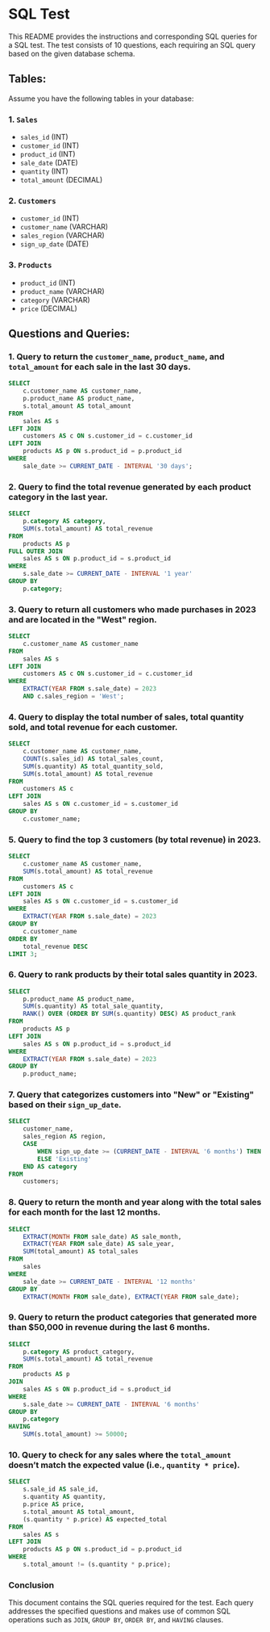 # SQL Test

This README provides the instructions and corresponding SQL queries for a SQL test. The test consists of 10 questions, each requiring an SQL query based on the given database schema.

## Tables:

Assume you have the following tables in your database:

### 1. `Sales`
- `sales_id` (INT)
- `customer_id` (INT)
- `product_id` (INT)
- `sale_date` (DATE)
- `quantity` (INT)
- `total_amount` (DECIMAL)

### 2. `Customers`
- `customer_id` (INT)
- `customer_name` (VARCHAR)
- `sales_region` (VARCHAR)
- `sign_up_date` (DATE)

### 3. `Products`
- `product_id` (INT)
- `product_name` (VARCHAR)
- `category` (VARCHAR)
- `price` (DECIMAL)

## Questions and Queries:

### 1. Query to return the `customer_name`, `product_name`, and `total_amount` for each sale in the last 30 days.
```sql
SELECT
    c.customer_name AS customer_name, 
    p.product_name AS product_name,
    s.total_amount AS total_amount
FROM
    sales AS s
LEFT JOIN
    customers AS c ON s.customer_id = c.customer_id
LEFT JOIN
    products AS p ON s.product_id = p.product_id
WHERE
    sale_date >= CURRENT_DATE - INTERVAL '30 days';
```

### 2. Query to find the total revenue generated by each product category in the last year.
```sql
SELECT
    p.category AS category,
    SUM(s.total_amount) AS total_revenue
FROM
    products AS p
FULL OUTER JOIN
    sales AS s ON p.product_id = s.product_id
WHERE
    s.sale_date >= CURRENT_DATE - INTERVAL '1 year'
GROUP BY
    p.category;
```

### 3. Query to return all customers who made purchases in 2023 and are located in the "West" region.
```sql
SELECT
    c.customer_name AS customer_name
FROM
    sales AS s
LEFT JOIN
    customers AS c ON s.customer_id = c.customer_id
WHERE
    EXTRACT(YEAR FROM s.sale_date) = 2023
    AND c.sales_region = 'West';
```

### 4. Query to display the total number of sales, total quantity sold, and total revenue for each customer.
```sql
SELECT
    c.customer_name AS customer_name,	
    COUNT(s.sales_id) AS total_sales_count,
    SUM(s.quantity) AS total_quantity_sold,
    SUM(s.total_amount) AS total_revenue
FROM
    customers AS c
LEFT JOIN
    sales AS s ON c.customer_id = s.customer_id
GROUP BY
    c.customer_name;
```

### 5. Query to find the top 3 customers (by total revenue) in 2023.
```sql
SELECT
    c.customer_name AS customer_name,	
    SUM(s.total_amount) AS total_revenue
FROM
    customers AS c
LEFT JOIN
    sales AS s ON c.customer_id = s.customer_id
WHERE
    EXTRACT(YEAR FROM s.sale_date) = 2023
GROUP BY
    c.customer_name
ORDER BY
    total_revenue DESC
LIMIT 3;
```

### 6. Query to rank products by their total sales quantity in 2023.
```sql
SELECT
    p.product_name AS product_name,
    SUM(s.quantity) AS total_sale_quantity,
    RANK() OVER (ORDER BY SUM(s.quantity) DESC) AS product_rank
FROM
    products AS p
LEFT JOIN
    sales AS s ON p.product_id = s.product_id
WHERE
    EXTRACT(YEAR FROM s.sale_date) = 2023
GROUP BY
    p.product_name;
```

### 7. Query that categorizes customers into "New" or "Existing" based on their `sign_up_date`.
```sql
SELECT
    customer_name,
    sales_region AS region,
    CASE 
        WHEN sign_up_date >= (CURRENT_DATE - INTERVAL '6 months') THEN 'New'
        ELSE 'Existing'
    END AS category
FROM
    customers;
```

### 8. Query to return the month and year along with the total sales for each month for the last 12 months.
```sql
SELECT
    EXTRACT(MONTH FROM sale_date) AS sale_month,
    EXTRACT(YEAR FROM sale_date) AS sale_year,
    SUM(total_amount) AS total_sales
FROM
    sales
WHERE
    sale_date >= CURRENT_DATE - INTERVAL '12 months'
GROUP BY
    EXTRACT(MONTH FROM sale_date), EXTRACT(YEAR FROM sale_date);
```

### 9. Query to return the product categories that generated more than $50,000 in revenue during the last 6 months.
```sql
SELECT
    p.category AS product_category,
    SUM(s.total_amount) AS total_revenue
FROM
    products AS p
JOIN
    sales AS s ON p.product_id = s.product_id
WHERE
    s.sale_date >= CURRENT_DATE - INTERVAL '6 months'
GROUP BY
    p.category
HAVING
    SUM(s.total_amount) >= 50000;
```

### 10. Query to check for any sales where the `total_amount` doesn’t match the expected value (i.e., `quantity * price`).
```sql
SELECT
    s.sale_id AS sale_id,
    s.quantity AS quantity,
    p.price AS price,
    s.total_amount AS total_amount,
    (s.quantity * p.price) AS expected_total
FROM
    sales AS s
LEFT JOIN
    products AS p ON s.product_id = p.product_id
WHERE
    s.total_amount != (s.quantity * p.price);
```

### Conclusion
This document contains the SQL queries required for the test. Each query addresses the specified questions and makes use of common SQL operations such as `JOIN`, `GROUP BY`, `ORDER BY`, and `HAVING` clauses.
